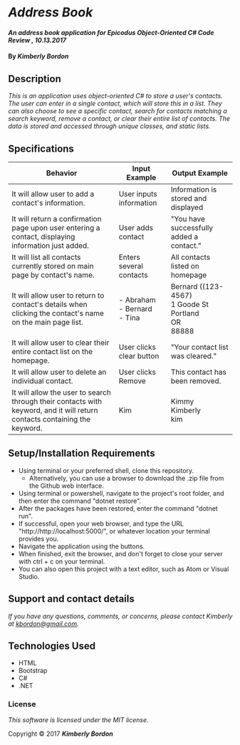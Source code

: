 # _Address Book_

#### _An address book application for Epicodus Object-Oriented C# Code Review , 10.13.2017_

#### By _**Kimberly Bordon**_

## Description

_This is an application uses object-oriented C# to store a user's contacts. The user can enter in a single contact, which will store this in a list. They can also choose to see a specific contact, search for contacts matching a search keyword, remove a contact, or clear their entire list of contacts. The data is stored and accessed through unique classes, and static lists._


## Specifications

| Behavior | Input Example | Output Example |
|----------|---------------|----------------|
| It will allow user to add a contact's information.| User inputs information| Information is stored and displayed |
| It will return a confirmation page upon user entering a contact, displaying information just added. | User adds contact| "You have successfully added a contact."|
| It will list all contacts currently stored on main page by contact's name. | Enters several contacts | All contacts listed on homepage |
| It will allow user to return to contact's details when clicking the contact's name on the main page list. | - Abraham <br> - Bernard <br> - Tina | Bernard ((123-4567)<br> 1 Goode St <br> Portland <br> OR <br> 88888 |
| It will allow user to clear their entire contact list on the homepage. | User clicks clear button| "Your contact list was cleared."|
| It will allow user to delete an individual contact. | User clicks Remove | This contact has been removed.|
| It will allow the user to search through their contacts with keyword, and it will return contacts containing the keyword. | Kim | Kimmy <br> Kimberly <br>kim |
## Setup/Installation Requirements

* Using terminal or your preferred shell, clone this repository.
  * Alternatively, you can use a browser to download the .zip file from the Github web interface.
* Using terminal or powershell, navigate to the project's root folder, and then enter the command "dotnet restore".
* After the packages have been restored, enter the command "dotnet run".
* If successful, open your web browser, and type the URL "http://http://localhost:5000/", or whatever location your terminal provides you.
* Navigate the application using the buttons.
* When finished, exit the browser, and don't forget to close your server with ctrl + c on your terminal.
* You can also open this project with a text editor, such as Atom or Visual Studio.


## Support and contact details

_If you have any questions, comments, or concerns, please contact Kimberly at [kbordon@gmail.com](mailto:kbordon@gmail.com)._

## Technologies Used

* HTML
* Bootstrap
* C#
* .NET

### License

*This software is licensed under the MIT license.*

Copyright © 2017 **_Kimberly Bordon_**
